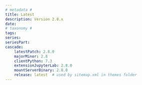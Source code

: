 ```yaml
---
# metadata # 
title: Latest
description: Version 2.8.x 
date: 
# taxonomy #
tags:
series:
seriesPart:
cascade:
    latestPatch: 2.8.0
    majorMinor: 2.8
    clientPython: 7.3
    extensionJupyterLab: 2.8.0
    mountServerBinary: 2.8.0
    release: latest  # used by sitemap.xml in themes folder
---
```

